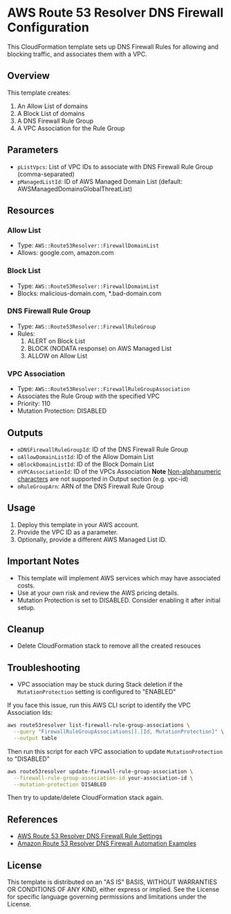 # AWS Route 53 Resolver DNS Firewall Configuration

This CloudFormation template sets up DNS Firewall Rules for allowing and blocking traffic, and associates them with a VPC.

## Overview

This template creates:
1. An Allow List of domains
2. A Block List of domains
3. A DNS Firewall Rule Group
4. A VPC Association for the Rule Group

## Parameters

- `pListVpcs`: List of VPC IDs to associate with DNS Firewall Rule Group (comma-separated)
- `pManagedListId`: ID of AWS Managed Domain List (default: AWSManagedDomainsGlobalThreatList)

## Resources

### Allow List
- Type: `AWS::Route53Resolver::FirewallDomainList`
- Allows: google.com, amazon.com

### Block List
- Type: `AWS::Route53Resolver::FirewallDomainList`
- Blocks: malicious-domain.com, *.bad-domain.com

### DNS Firewall Rule Group
- Type: `AWS::Route53Resolver::FirewallRuleGroup`
- Rules:
  1. ALERT on Block List
  2. BLOCK (NODATA response) on AWS Managed List
  3. ALLOW on Allow List

### VPC Association
- Type: `AWS::Route53Resolver::FirewallRuleGroupAssociation`
- Associates the Rule Group with the specified VPC
- Priority: 110
- Mutation Protection: DISABLED

## Outputs

- `oDNSFirewallRuleGroupId`: ID of the DNS Firewall Rule Group
- `oAllowDomainListId`: ID of the Allow Domain List
- `oBlockDomainListId`: ID of the Block Domain List
- `oVPCAssociationId`: ID of the VPCs Association **Note** [Non-alphanumeric characters](https://docs.aws.amazon.com/AWSCloudFormation/latest/UserGuide/intrinsic-function-reference-foreach-example-resource.html#intrinsic-function-reference-foreach-example-non-alphanumeric) are not supported in Output section (e.g. vpc-id)
- `oRuleGroupArn`: ARN of the DNS Firewall Rule Group

## Usage

1. Deploy this template in your AWS account.
2. Provide the VPC ID as a parameter.
3. Optionally, provide a different AWS Managed List ID.

## Important Notes

- This template will implement AWS services which may have associated costs.
- Use at your own risk and review the AWS pricing details.
- Mutation Protection is set to DISABLED. Consider enabling it after initial setup.

## Cleanup

- Delete CloudFormation stack to remove all the created resouces

## Troubleshooting

- VPC association may be stuck during Stack deletion if the `MutationProtection` setting is configured to "ENABLED"

If you face this issue, run this AWS CLI script to identify the VPC Association Ids:

```bash
aws route53resolver list-firewall-rule-group-associations \
  --query "FirewallRuleGroupAssociations[].[Id, MutationProtection]" \
  --output table
```

Then run this script for each VPC association to update `MutationProtection` to "DISABLED"

```bash
aws route53resolver update-firewall-rule-group-association \
  --firewall-rule-group-association-id your-association-id \
  --mutation-protection DISABLED
```

Then try to update/delete CloudFormation stack again.


## References

- [AWS Route 53 Resolver DNS Firewall Rule Settings](https://docs.aws.amazon.com/Route53/latest/DeveloperGuide/resolver-dns-firewall-rule-settings.html)
- [Amazon Route 53 Resolver DNS Firewall Automation Examples](https://github.com/aws-samples/amazon-route-53-resolver-dns-firewall-automation-examples)

## License

This template is distributed on an "AS IS" BASIS, WITHOUT WARRANTIES OR CONDITIONS OF ANY KIND, either express or implied. See the License for specific language governing permissions and limitations under the License.
